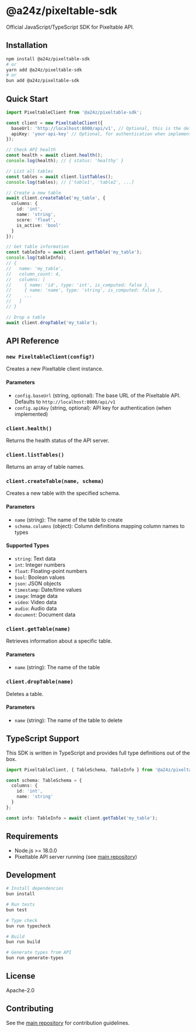 # @a24z/pixeltable-sdk

Official JavaScript/TypeScript SDK for Pixeltable API.

## Installation

```bash
npm install @a24z/pixeltable-sdk
# or
yarn add @a24z/pixeltable-sdk
# or
bun add @a24z/pixeltable-sdk
```

## Quick Start

```typescript
import PixeltableClient from '@a24z/pixeltable-sdk';

const client = new PixeltableClient({
  baseUrl: 'http://localhost:8000/api/v1', // Optional, this is the default
  apiKey: 'your-api-key' // Optional, for authentication when implemented
});

// Check API health
const health = await client.health();
console.log(health); // { status: 'healthy' }

// List all tables
const tables = await client.listTables();
console.log(tables); // ['table1', 'table2', ...]

// Create a new table
await client.createTable('my_table', {
  columns: {
    id: 'int',
    name: 'string',
    score: 'float',
    is_active: 'bool'
  }
});

// Get table information
const tableInfo = await client.getTable('my_table');
console.log(tableInfo);
// {
//   name: 'my_table',
//   column_count: 4,
//   columns: [
//     { name: 'id', type: 'int', is_computed: false },
//     { name: 'name', type: 'string', is_computed: false },
//     ...
//   ]
// }

// Drop a table
await client.dropTable('my_table');
```

## API Reference

### `new PixeltableClient(config?)`

Creates a new Pixeltable client instance.

#### Parameters
- `config.baseUrl` (string, optional): The base URL of the Pixeltable API. Defaults to `http://localhost:8000/api/v1`
- `config.apiKey` (string, optional): API key for authentication (when implemented)

### `client.health()`

Returns the health status of the API server.

### `client.listTables()`

Returns an array of table names.

### `client.createTable(name, schema)`

Creates a new table with the specified schema.

#### Parameters
- `name` (string): The name of the table to create
- `schema.columns` (object): Column definitions mapping column names to types

#### Supported Types
- `string`: Text data
- `int`: Integer numbers
- `float`: Floating-point numbers
- `bool`: Boolean values
- `json`: JSON objects
- `timestamp`: Date/time values
- `image`: Image data
- `video`: Video data
- `audio`: Audio data
- `document`: Document data

### `client.getTable(name)`

Retrieves information about a specific table.

#### Parameters
- `name` (string): The name of the table

### `client.dropTable(name)`

Deletes a table.

#### Parameters
- `name` (string): The name of the table to delete

## TypeScript Support

This SDK is written in TypeScript and provides full type definitions out of the box.

```typescript
import PixeltableClient, { TableSchema, TableInfo } from '@a24z/pixeltable-sdk';

const schema: TableSchema = {
  columns: {
    id: 'int',
    name: 'string'
  }
};

const info: TableInfo = await client.getTable('my_table');
```

## Requirements

- Node.js >= 18.0.0
- Pixeltable API server running (see [main repository](https://github.com/a24z-ai/pixeltable))

## Development

```bash
# Install dependencies
bun install

# Run tests
bun test

# Type check
bun run typecheck

# Build
bun run build

# Generate types from API
bun run generate-types
```

## License

Apache-2.0

## Contributing

See the [main repository](https://github.com/a24z-ai/pixeltable) for contribution guidelines.